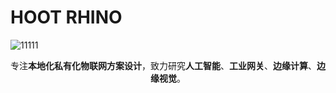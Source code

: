 # HOOT RHINO
![11111](https://github.com/user-attachments/assets/72452c79-2b2a-40ab-b943-d32e14e4edfe)

<div style="text-align: center;">
    专注<strong>本地化私有化物联网方案设计</strong>，致力研究<strong>人工智能</strong>、<strong>工业网关</strong>、<strong>边缘计算</strong>、<strong>边缘视觉</strong>。
</div>
